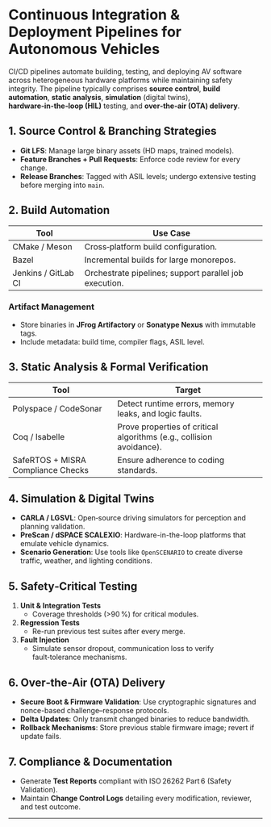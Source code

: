 # Continuous Integration & Deployment Pipelines for Autonomous Vehicles  

CI/CD pipelines automate building, testing, and deploying AV software across heterogeneous hardware platforms while maintaining safety integrity. The pipeline typically comprises **source control**, **build automation**, **static analysis**, **simulation** (digital twins), **hardware‑in‑the‑loop (HIL)** testing, and **over‑the‑air (OTA) delivery**.

## 1. Source Control & Branching Strategies  

- **Git LFS**: Manage large binary assets (HD maps, trained models).  
- **Feature Branches + Pull Requests**: Enforce code review for every change.  
- **Release Branches**: Tagged with ASIL levels; undergo extensive testing before merging into `main`.

## 2. Build Automation  

| Tool | Use Case |
|------|----------|
| CMake / Meson | Cross‑platform build configuration. |
| Bazel | Incremental builds for large monorepos. |
| Jenkins / GitLab CI | Orchestrate pipelines; support parallel job execution. |

### Artifact Management  
- Store binaries in **JFrog Artifactory** or **Sonatype Nexus** with immutable tags.  
- Include metadata: build time, compiler flags, ASIL level.

## 3. Static Analysis & Formal Verification  

| Tool | Target |
|------|--------|
| Polyspace / CodeSonar | Detect runtime errors, memory leaks, and logic faults. |
| Coq / Isabelle | Prove properties of critical algorithms (e.g., collision avoidance). |
| SafeRTOS + MISRA Compliance Checks | Ensure adherence to coding standards. |

## 4. Simulation & Digital Twins  

- **CARLA / LGSVL**: Open‑source driving simulators for perception and planning validation.  
- **PreScan / dSPACE SCALEXIO**: Hardware-in-the-loop platforms that emulate vehicle dynamics.  
- **Scenario Generation**: Use tools like `OpenSCENARIO` to create diverse traffic, weather, and lighting conditions.

## 5. Safety‑Critical Testing  

1. **Unit & Integration Tests**  
   - Coverage thresholds (>90 %) for critical modules.  
2. **Regression Tests**  
   - Re-run previous test suites after every merge.  
3. **Fault Injection**  
   - Simulate sensor dropout, communication loss to verify fault‑tolerance mechanisms.  

## 6. Over‑the‑Air (OTA) Delivery  

- **Secure Boot & Firmware Validation**: Use cryptographic signatures and nonce-based challenge–response protocols.  
- **Delta Updates**: Only transmit changed binaries to reduce bandwidth.  
- **Rollback Mechanisms**: Store previous stable firmware image; revert if update fails.

## 7. Compliance & Documentation  

- Generate **Test Reports** compliant with ISO 26262 Part 6 (Safety Validation).  
- Maintain **Change Control Logs** detailing every modification, reviewer, and test outcome.  

---